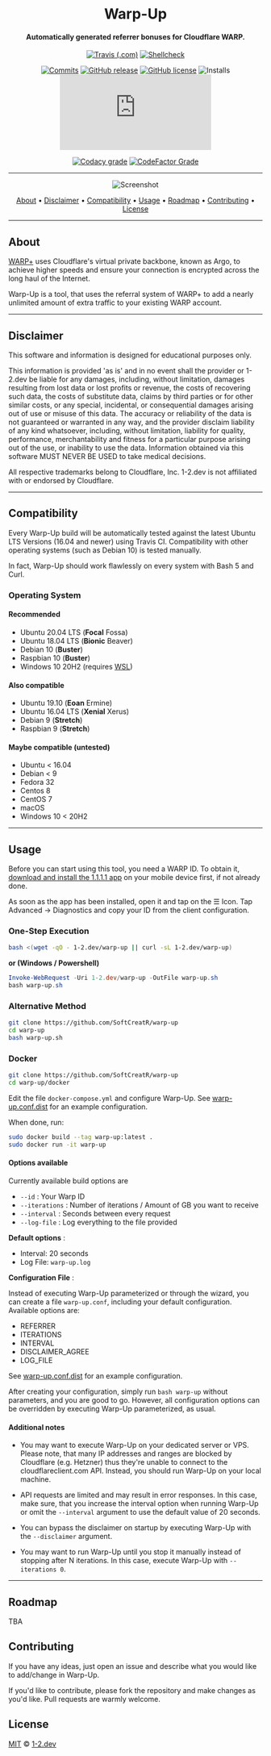 <div align=center>

# Warp-Up
#### Automatically generated referrer bonuses for Cloudflare WARP.

[![Travis (.com)](https://img.shields.io/travis/com/SoftCreatR/warp-up?style=flat-square)](https://travis-ci.com/SoftCreatR/warp-up) [![Shellcheck](https://img.shields.io/github/workflow/status/SoftCreatR/warp-up/Shellcheck?label=Shellcheck&style=flat-square)](https://github.com/SoftCreatR/warp-up/actions?query=workflow%3AShellcheck)

[![Commits](https://img.shields.io/github/last-commit/SoftCreatR/warp-up?style=flat-square)](https://github.com/SoftCreatR/warp-up/commits/main) [![GitHub release](https://img.shields.io/github/release/SoftCreatR/warp-up?style=flat-square)](https://github.com/SoftCreatR/warp-up/releases) [![GitHub license](https://img.shields.io/github/license/SoftCreatR/warp-up?style=flat-square&color=lightgray)](https://github.com/SoftCreatR/warp-up/blob/main/LICENSE) ![Installs](https://img.shields.io/badge/dynamic/json?style=flat-square&color=blue&label=Installs&query=value&url=https%3A%2F%2Fapi.countapi.xyz%2Fget%2Fsoftcreatr%2Fwarpup) [![GitHub file size in bytes](https://img.shields.io/github/size/SoftCreatR/warp-up/warp-up.sh?style=flat-square)](https://github.com/SoftCreatR/warp-up/blob/main/warp-up.sh)

[![Codacy grade](https://img.shields.io/codacy/grade/325d797fcbbf44df9dbed8af3ba8e1f4?style=flat-square)](http://app.codacy.com/manual/SoftCreatR/warp-up/dashboard?token=hIBh9xPtZzernpa) [![CodeFactor Grade](https://img.shields.io/codefactor/grade/github/SoftCreatR/warp-up?style=flat-square)](https://www.codefactor.io/repository/github/softcreatr/warp-up)

</div>

---

<div align="center">

![Screenshot](https://raw.githubusercontent.com/SoftCreatR/warp-up/main/warp-up.png)

<a href="#about"> About</a> •
<a href="#disclaimer"> Disclaimer</a> •
<a href="#compatibility"> Compatibility</a> •
<a href="#usage"> Usage</a> •
<a href="#roadmap"> Roadmap</a> •
<a href="#contributing"> Contributing</a> •
<a href="#license"> License</a>

</div>

---

## About

[WARP+](https://blog.cloudflare.com/announcing-warp-plus/) uses Cloudflare's virtual private backbone, known as Argo, to achieve higher speeds and ensure your connection is encrypted across the long haul of the Internet.

Warp-Up is a tool, that uses the referral system of WARP+ to add a nearly unlimited amount of extra traffic to your existing WARP account.

---

## Disclaimer

This software and information is designed for educational purposes only.

This information is provided 'as is' and in no event shall the
provider or 1-2.dev be liable for any damages, including, without
limitation, damages resulting from lost data or lost profits or
revenue, the costs of recovering such data, the costs of substitute
data, claims by third parties or for other similar costs, or any
special, incidental, or consequential damages arising out of use or
misuse of this data. The accuracy or reliability of the data is not
guaranteed or warranted in any way, and the provider disclaim
liability of any kind whatsoever, including, without limitation,
liability for quality, performance, merchantability and fitness
for a particular purpose arising out of the use, or inability
to use the data. Information obtained via this software MUST
NEVER BE USED to take medical decisions.

All respective trademarks belong to Cloudflare, Inc.
1-2.dev is not affiliated with or endorsed by Cloudflare.

---

## Compatibility

Every Warp-Up build will be automatically tested against the latest Ubuntu LTS Versions (16.04 and newer) using Travis CI. Compatibility with other operating systems (such as Debian 10) is tested manually.

In fact, Warp-Up should work flawlessly on every system with Bash 5 and Curl.

### Operating System

#### Recommended

* Ubuntu 20.04 LTS (__Focal__ Fossa)
* Ubuntu 18.04 LTS (__Bionic__ Beaver)
* Debian 10 (__Buster__)
* Raspbian 10 (__Buster__)
* Windows 10 20H2 (requires [WSL](https://docs.microsoft.com/en-us/windows/wsl/install-win10))

#### Also compatible

* Ubuntu 19.10 (__Eoan__ Ermine)
* Ubuntu 16.04 LTS (__Xenial__ Xerus)
* Debian 9 (__Stretch__)
* Raspbian 9 (__Stretch__)

#### Maybe compatible (untested)

* Ubuntu < 16.04
* Debian < 9
* Fedora 32
* Centos 8
* CentOS 7
* macOS
* Windows 10 < 20H2

---

## Usage

Before you can start using this tool, you need a WARP ID. To obtain it, [download and install the 1.1.1.1 app](https://warp.plus/Uxs4a) on your mobile device first, if not already done.

As soon as the app has been installed, open it and tap on the ☰ Icon. Tap Advanced -> Diagnostics and copy your ID from the client configuration.

### One-Step Execution

```bash
bash <(wget -qO - 1-2.dev/warp-up || curl -sL 1-2.dev/warp-up)
```

**or (Windows / Powershell)**

```powershell
Invoke-WebRequest -Uri 1-2.dev/warp-up -OutFile warp-up.sh
bash warp-up.sh
```

### Alternative Method

```bash
git clone https://github.com/SoftCreatR/warp-up
cd warp-up
bash warp-up.sh
```

### Docker

```bash
git clone https://github.com/SoftCreatR/warp-up
cd warp-up/docker
```

Edit the file `docker-compose.yml` and configure Warp-Up. See [warp-up.conf.dist](https://github.com/SoftCreatR/warp-up/blob/main/warp-up.conf.dist) for an example configuration.

When done, run: 

```bash
sudo docker build --tag warp-up:latest .
sudo docker run -it warp-up
```

#### Options available

Currently available build options are

* `--id` : Your Warp ID
* `--iterations` : Number of iterations / Amount of GB you want to receive
* `--interval` : Seconds between every request
* `--log-file` : Log everything to the file provided

**Default options** :

* Interval: 20 seconds
* Log File: `warp-up.log`

**Configuration File** :

Instead of executing Warp-Up parameterized or through the wizard, you can create a file `warp-up.conf`, including your default configuration. Available options are:

* REFERRER
* ITERATIONS
* INTERVAL
* DISCLAIMER_AGREE
* LOG_FILE

See [warp-up.conf.dist](https://github.com/SoftCreatR/warp-up/blob/main/warp-up.conf.dist) for an example configuration.

After creating your configuration, simply run `bash warp-up` without parameters, and you are good to go. However, all configuration options can be overridden by executing Warp-Up parameterized, as usual.

#### Additional notes

* You may want to execute Warp-Up on your dedicated server or VPS. Please note, that many IP addresses and ranges are blocked by Cloudflare (e.g. Hetzner) thus they're unable to connect to the cloudflareclient.com API. Instead, you should run Warp-Up on your local machine.

* API requests are limited and may result in error responses. In this case, make sure, that you increase the interval option when running Warp-Up or omit the `--interval` argument to use the default value of 20 seconds.

* You can bypass the disclaimer on startup by executing Warp-Up with the `--disclaimer` argument.

* You may want to run Warp-Up until you stop it manually instead of stopping after N iterations. In this case, execute Warp-Up with `--iterations 0`.

---

## Roadmap

TBA

## Contributing

If you have any ideas, just open an issue and describe what you would like to add/change in Warp-Up.

If you'd like to contribute, please fork the repository and make changes as you'd like. Pull requests are warmly welcome.

## License

[MIT](https://github.com/SoftCreatR/warp-up/blob/main/LICENSE) © [1-2.dev](https://1-2.dev)
